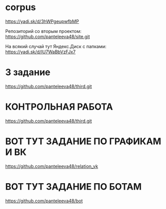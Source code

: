 # corpus
https://yadi.sk/d/3hWPgeupwfbMP

Репозиторий со вторым проектом: https://github.com/panteleeva48/site.git

На всякий случай тут Яндекс.Диск с папками: https://yadi.sk/d/IU7WaBbVzFJx7
# 3 задание
https://github.com/panteleeva48/third.git
# КОНТРОЛЬНАЯ РАБОТА
https://github.com/panteleeva48/third.git
# ВОТ ТУТ ЗАДАНИЕ ПО ГРАФИКАМ И ВК
https://github.com/panteleeva48/relation_vk
# ВОТ ТУТ ЗАДАНИЕ ПО БОТАМ
https://github.com/panteleeva48/bot
